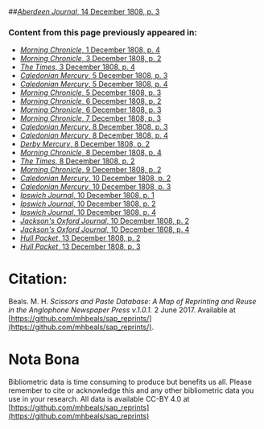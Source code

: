 ##[*Aberdeen Journal*, 14 December 1808, p. 3](https://mhbeals.github.io/sap_html/Aberdeen-Journal/Aberdeen-Journal-14-December-1808-p-3)

### Content from this page previously appeared in:
+ [*Morning Chronicle*, 1 December 1808, p. 4](https://mhbeals.github.io/sap_html/Morning-Chronicle/Morning-Chronicle-1-December-1808-p-4)
+ [*Morning Chronicle*, 3 December 1808, p. 2](https://mhbeals.github.io/sap_html/Morning-Chronicle/Morning-Chronicle-3-December-1808-p-2)
+ [*The Times*, 3 December 1808, p. 4](https://mhbeals.github.io/sap_html/The-Times/The-Times-3-December-1808-p-4)
+ [*Caledonian Mercury*, 5 December 1808, p. 3](https://mhbeals.github.io/sap_html/Caledonian-Mercury/Caledonian-Mercury-5-December-1808-p-3)
+ [*Caledonian Mercury*, 5 December 1808, p. 4](https://mhbeals.github.io/sap_html/Caledonian-Mercury/Caledonian-Mercury-5-December-1808-p-4)
+ [*Morning Chronicle*, 5 December 1808, p. 3](https://mhbeals.github.io/sap_html/Morning-Chronicle/Morning-Chronicle-5-December-1808-p-3)
+ [*Morning Chronicle*, 6 December 1808, p. 2](https://mhbeals.github.io/sap_html/Morning-Chronicle/Morning-Chronicle-6-December-1808-p-2)
+ [*Morning Chronicle*, 6 December 1808, p. 3](https://mhbeals.github.io/sap_html/Morning-Chronicle/Morning-Chronicle-6-December-1808-p-3)
+ [*Morning Chronicle*, 7 December 1808, p. 3](https://mhbeals.github.io/sap_html/Morning-Chronicle/Morning-Chronicle-7-December-1808-p-3)
+ [*Caledonian Mercury*, 8 December 1808, p. 3](https://mhbeals.github.io/sap_html/Caledonian-Mercury/Caledonian-Mercury-8-December-1808-p-3)
+ [*Caledonian Mercury*, 8 December 1808, p. 4](https://mhbeals.github.io/sap_html/Caledonian-Mercury/Caledonian-Mercury-8-December-1808-p-4)
+ [*Derby Mercury*, 8 December 1808, p. 2](https://mhbeals.github.io/sap_html/Derby-Mercury/Derby-Mercury-8-December-1808-p-2)
+ [*Morning Chronicle*, 8 December 1808, p. 4](https://mhbeals.github.io/sap_html/Morning-Chronicle/Morning-Chronicle-8-December-1808-p-4)
+ [*The Times*, 8 December 1808, p. 2](https://mhbeals.github.io/sap_html/The-Times/The-Times-8-December-1808-p-2)
+ [*Morning Chronicle*, 9 December 1808, p. 2](https://mhbeals.github.io/sap_html/Morning-Chronicle/Morning-Chronicle-9-December-1808-p-2)
+ [*Caledonian Mercury*, 10 December 1808, p. 2](https://mhbeals.github.io/sap_html/Caledonian-Mercury/Caledonian-Mercury-10-December-1808-p-2)
+ [*Caledonian Mercury*, 10 December 1808, p. 3](https://mhbeals.github.io/sap_html/Caledonian-Mercury/Caledonian-Mercury-10-December-1808-p-3)
+ [*Ipswich Journal*, 10 December 1808, p. 1](https://mhbeals.github.io/sap_html/Ipswich-Journal/Ipswich-Journal-10-December-1808-p-1)
+ [*Ipswich Journal*, 10 December 1808, p. 2](https://mhbeals.github.io/sap_html/Ipswich-Journal/Ipswich-Journal-10-December-1808-p-2)
+ [*Ipswich Journal*, 10 December 1808, p. 4](https://mhbeals.github.io/sap_html/Ipswich-Journal/Ipswich-Journal-10-December-1808-p-4)
+ [*Jackson's Oxford Journal*, 10 December 1808, p. 2](https://mhbeals.github.io/sap_html/Jackson's-Oxford-Journal/Jackson's-Oxford-Journal-10-December-1808-p-2)
+ [*Jackson's Oxford Journal*, 10 December 1808, p. 4](https://mhbeals.github.io/sap_html/Jackson's-Oxford-Journal/Jackson's-Oxford-Journal-10-December-1808-p-4)
+ [*Hull Packet*, 13 December 1808, p. 2](https://mhbeals.github.io/sap_html/Hull-Packet/Hull-Packet-13-December-1808-p-2)
+ [*Hull Packet*, 13 December 1808, p. 3](https://mhbeals.github.io/sap_html/Hull-Packet/Hull-Packet-13-December-1808-p-3)
                    
# Citation: 

Beals. M. H. *Scissors and Paste Database: A Map of Reprinting and Reuse in the Anglophone Newspaper Press v.1.0.1.* 2 June 2017. Available at [https://github.com/mhbeals/sap_reprints/](https://github.com/mhbeals/sap_reprints/). 
                    
# Nota Bona

Bibliometric data is time consuming to produce but benefits us all. Please remember to cite or acknowledge this and any other bibliometric data you use in your research. All data is available CC-BY 4.0 at [https://github.com/mhbeals/sap_reprints](https://github.com/mhbeals/sap_reprints)